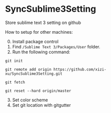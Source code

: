 # SyncSublime3Setting
Store sublime text 3 setting on github


How to setup for other machines:

0. Install package control
1. Find `/Sublime Text 3/Packages/User` folder.
2. Run the following command:

  `git init`
  
  `git remote add origin https://github.com/xizi-xu/SyncSublime3Setting.git`
  
  `git fetch`
  
  `git reset --hard origin/master`
  
3. Set color scheme
4. Set git location with gitgutter

